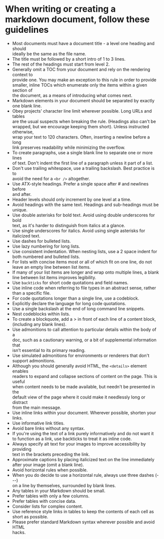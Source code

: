 # When writing or creating a markdown document, follow these guidelines

- Most documents must have a document title - a level one heading and should\
  ideally be the same as the file name.
- The title must be followed by a short intro of 1 to 3 lines.
- The rest of the headings must start from level 2.
- Generally omit a TOC from your document and rely on the rendering context to\
  provide one. You may make an exception to this rule in order to provide\
  smaller, inline TOCs which enumerate only the items within a given section of\
  the document, as a means of introducing what comes next.
- Markdown elements in your document should be separated by exactly one blank line.
- Obey projects' character line limit wherever possible. Long URLs and tables\
  are the usual suspects when breaking the rule. (Headings also can't be\
  wrapped, but we encourage keeping them short). Unless instructed otherwise,\
  wrap your text to 120 characters. Often, inserting a newline before a long\
  link preserves readability while minimizing the overflow.
- To create paragraphs, use a single blank line to separate one or more lines\
  of text. Don't indent the first line of a paragraph unless it part of a list.
- Don't use trailing whitespace, use a trailing backslash. Best practice is to\
  avoid the need for a `<br />` altogether.
- Use ATX-style headings. Prefer a single space after # and newlines before\
  and after.
- Header levels should only increment by one level at a time.
- Avoid headings with the same text. Headings and sub-headings must be unique.
- Use double asterisks for bold text. Avoid using double underscores for bold\
  text, as it's harder to distinguish from italics at a glance.
- Use single underscores for italics. Avoid using single asterisks for\
  italicized text.
- Use dashes for bulleted lists.
- Use lazy numbering for long lists.
- Use consistent indentation. When nesting lists, use a 2 space indent for\
  both numbered and bulleted lists.
- For lists with concise items most or all of which fit on one line, do not\
  leave an empty line between list items.
- If many of your list items are longer and wrap onto multiple lines, a blank\
  line between list items improves legibility.
- Use `backticks` for short code quotations and field names.
- Use inline code when referring to file types in an abstract sense, rather \
  than a specific file.
- For code quotations longer than a single line, use a codeblock.
- Explicitly declare the language for long code quotations.
- Use a single backslash at the end of long command line snippets.
- Nest codeblocks within lists.
- To create a blockquote, add a > in front of each line of a content block,\
  (including any blank lines).
- Use admonitions to call attention to particular details within the body of a\
  doc, such as a cautionary warning, or a bit of supplemental information that\
  isn’t essential to its primary reading.
- Use simulated admonitions for environments or renderers that don't support admonitions.
- Although you should generally avoid HTML, the `<details>` element enables \
  readers to expand and collapse sections of content on the page. This is useful\
  when content needs to be made available, but needn't be presented in the\
  default view of the page where it could make it needlessly long or distract\
  from the main message.
- Use inline links within your document. Wherever possible, shorten your links.
- Use informative link titles.
- Avoid bare links without any syntax.
- If you're using the text of a link purely informatively and do not want it\
  to function as a link, use backticks to treat it as inline code.
- Always specify alt text for your images to improve accessibility by providing\
  text in the brackets preceding the link.
- Approximate captions by placing italicized text on the line immediately\
  after your image (omit a blank line).
- Avoid horizontal rules when possible.
- When you do decide to use a horizontal rule, always use three dashes (---)\
  on a line by themselves, surrounded by blank lines.
- Any tables in your Markdown should be small.
- Prefer tables with only a few columns.
- Prefer tables with concise data.
- Consider lists for complex content.
- Use reference style links in tables to keep the contents of each cell as\
  short as possible.
- Please prefer standard Markdown syntax wherever possible and avoid HTML\
  hacks.
